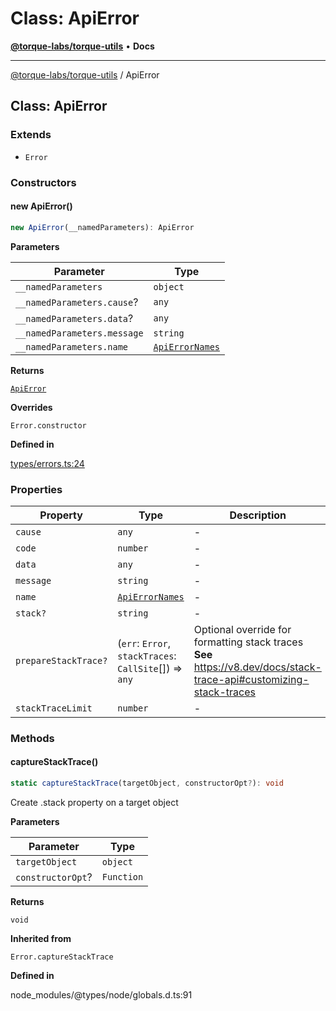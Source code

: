 # Class: ApiError

[**@torque-labs/torque-utils**](../) • **Docs**

***

[@torque-labs/torque-utils](../) / ApiError

## Class: ApiError

### Extends

* `Error`

### Constructors

#### new ApiError()

```ts
new ApiError(__namedParameters): ApiError
```

**Parameters**

| Parameter                   | Type                                                |
| --------------------------- | --------------------------------------------------- |
| `__namedParameters`         | `object`                                            |
| `__namedParameters.cause`?  | `any`                                               |
| `__namedParameters.data`?   | `any`                                               |
| `__namedParameters.message` | `string`                                            |
| `__namedParameters.name`    | [`ApiErrorNames`](../enumerations/apierrornames.md) |

**Returns**

[`ApiError`](apierror.md)

**Overrides**

`Error.constructor`

**Defined in**

[types/errors.ts:24](https://github.com/torque-labs/torque-utils/blob/3bd29ca22f900f1cf2686f7f240bf82e15337207/types/errors.ts#L24)

### Properties

| Property             | Type                                                    | Description                                                                                                        | Overrides       | Inherited from            |
| -------------------- | ------------------------------------------------------- | ------------------------------------------------------------------------------------------------------------------ | --------------- | ------------------------- |
| `cause`              | `any`                                                   | -                                                                                                                  | `Error.cause`   | -                         |
| `code`               | `number`                                                | -                                                                                                                  | -               | -                         |
| `data`               | `any`                                                   | -                                                                                                                  | -               | -                         |
| `message`            | `string`                                                | -                                                                                                                  | `Error.message` | -                         |
| `name`               | [`ApiErrorNames`](../enumerations/apierrornames.md)     | -                                                                                                                  | `Error.name`    | -                         |
| `stack?`             | `string`                                                | -                                                                                                                  | -               | `Error.stack`             |
| `prepareStackTrace?` | (`err`: `Error`, `stackTraces`: `CallSite`\[]) => `any` | Optional override for formatting stack traces **See** https://v8.dev/docs/stack-trace-api#customizing-stack-traces | -               | `Error.prepareStackTrace` |
| `stackTraceLimit`    | `number`                                                | -                                                                                                                  | -               | `Error.stackTraceLimit`   |

### Methods

#### captureStackTrace()

```ts
static captureStackTrace(targetObject, constructorOpt?): void
```

Create .stack property on a target object

**Parameters**

| Parameter         | Type       |
| ----------------- | ---------- |
| `targetObject`    | `object`   |
| `constructorOpt`? | `Function` |

**Returns**

`void`

**Inherited from**

`Error.captureStackTrace`

**Defined in**

node\_modules/@types/node/globals.d.ts:91
